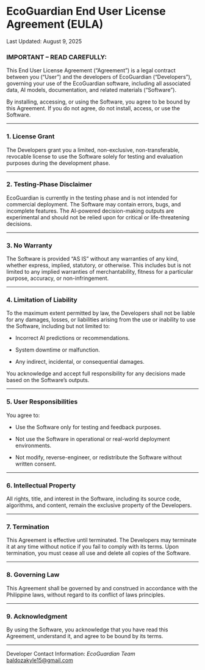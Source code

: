 # EcoGuardian End User License Agreement (EULA)
Last Updated: August 9, 2025

### IMPORTANT – READ CAREFULLY:
This End User License Agreement (“Agreement”) is a legal contract between you (“User”) and the developers of EcoGuardian (“Developers”), governing your use of the EcoGuardian software, including all associated data, AI models, documentation, and related materials (“Software”).

By installing, accessing, or using the Software, you agree to be bound by this Agreement. If you do not agree, do not install, access, or use the Software.

---

### 1. License Grant
The Developers grant you a limited, non-exclusive, non-transferable, revocable license to use the Software solely for testing and evaluation purposes during the development phase.

---

### 2. Testing-Phase Disclaimer
EcoGuardian is currently in the testing phase and is not intended for commercial deployment. The Software may contain errors, bugs, and incomplete features. The AI-powered decision-making outputs are experimental and should not be relied upon for critical or life-threatening decisions.

---

### 3. No Warranty
The Software is provided “AS IS” without any warranties of any kind, whether express, implied, statutory, or otherwise. This includes but is not limited to any implied warranties of merchantability, fitness for a particular purpose, accuracy, or non-infringement.

---

### 4. Limitation of Liability
To the maximum extent permitted by law, the Developers shall not be liable for any damages, losses, or liabilities arising from the use or inability to use the Software, including but not limited to:

- Incorrect AI predictions or recommendations.

- System downtime or malfunction.

- Any indirect, incidental, or consequential damages.

You acknowledge and accept full responsibility for any decisions made based on the Software’s outputs.

---

### 5. User Responsibilities
You agree to:

- Use the Software only for testing and feedback purposes.

- Not use the Software in operational or real-world deployment environments.

- Not modify, reverse-engineer, or redistribute the Software without written consent.

---

### 6. Intellectual Property
All rights, title, and interest in the Software, including its source code, algorithms, and content, remain the exclusive property of the Developers.

---

### 7. Termination
This Agreement is effective until terminated. The Developers may terminate it at any time without notice if you fail to comply with its terms. Upon termination, you must cease all use and delete all copies of the Software.

---

### 8. Governing Law
This Agreement shall be governed by and construed in accordance with the Philippine laws, without regard to its conflict of laws principles.

---

### 9. Acknowledgment
By using the Software, you acknowledge that you have read this Agreement, understand it, and agree to be bound by its terms.

---

Developer Contact Information:
*EcoGuardian Team*
baldozakyle15@gmail.com
